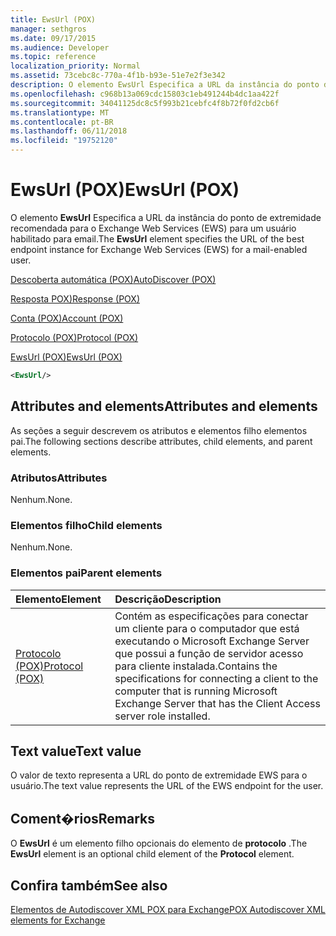 ```yaml
---
title: EwsUrl (POX)
manager: sethgros
ms.date: 09/17/2015
ms.audience: Developer
ms.topic: reference
localization_priority: Normal
ms.assetid: 73cebc8c-770a-4f1b-b93e-51e7e2f3e342
description: O elemento EwsUrl Especifica a URL da instância do ponto de extremidade recomendada para o Exchange Web Services (EWS) para um usuário habilitado para email.
ms.openlocfilehash: c968b13a069cdc15803c1eb491244b4dc1aa422f
ms.sourcegitcommit: 34041125dc8c5f993b21cebfc4f8b72f0fd2cb6f
ms.translationtype: MT
ms.contentlocale: pt-BR
ms.lasthandoff: 06/11/2018
ms.locfileid: "19752120"
---
```

# <a name="ewsurl-pox"></a><span data-ttu-id="29891-103">EwsUrl (POX)</span><span class="sxs-lookup"><span data-stu-id="29891-103">EwsUrl (POX)</span></span>

<span data-ttu-id="29891-104">O elemento **EwsUrl** Especifica a URL da instância do ponto de extremidade recomendada para o Exchange Web Services (EWS) para um usuário habilitado para email.</span><span class="sxs-lookup"><span data-stu-id="29891-104">The **EwsUrl** element specifies the URL of the best endpoint instance for Exchange Web Services (EWS) for a mail-enabled user.</span></span> 
  
[<span data-ttu-id="29891-105">Descoberta automática (POX)</span><span class="sxs-lookup"><span data-stu-id="29891-105">AutoDiscover (POX)</span></span>](autodiscover-pox.md)
  
[<span data-ttu-id="29891-106">Resposta POX)</span><span class="sxs-lookup"><span data-stu-id="29891-106">Response (POX)</span></span>](response-pox.md)
  
[<span data-ttu-id="29891-107">Conta (POX)</span><span class="sxs-lookup"><span data-stu-id="29891-107">Account (POX)</span></span>](account-pox.md)
  
[<span data-ttu-id="29891-108">Protocolo (POX)</span><span class="sxs-lookup"><span data-stu-id="29891-108">Protocol (POX)</span></span>](protocol-pox.md)
  
[<span data-ttu-id="29891-109">EwsUrl (POX)</span><span class="sxs-lookup"><span data-stu-id="29891-109">EwsUrl (POX)</span></span>](ewsurl-pox.md)
  
```XML
<EwsUrl/>
```

## <a name="attributes-and-elements"></a><span data-ttu-id="29891-110">Attributes and elements</span><span class="sxs-lookup"><span data-stu-id="29891-110">Attributes and elements</span></span>

<span data-ttu-id="29891-111">As seções a seguir descrevem os atributos e elementos filho elementos pai.</span><span class="sxs-lookup"><span data-stu-id="29891-111">The following sections describe attributes, child elements, and parent elements.</span></span>
  
### <a name="attributes"></a><span data-ttu-id="29891-112">Atributos</span><span class="sxs-lookup"><span data-stu-id="29891-112">Attributes</span></span>

<span data-ttu-id="29891-113">Nenhum.</span><span class="sxs-lookup"><span data-stu-id="29891-113">None.</span></span>
  
### <a name="child-elements"></a><span data-ttu-id="29891-114">Elementos filho</span><span class="sxs-lookup"><span data-stu-id="29891-114">Child elements</span></span>

<span data-ttu-id="29891-115">Nenhum.</span><span class="sxs-lookup"><span data-stu-id="29891-115">None.</span></span>
  
### <a name="parent-elements"></a><span data-ttu-id="29891-116">Elementos pai</span><span class="sxs-lookup"><span data-stu-id="29891-116">Parent elements</span></span>

|<span data-ttu-id="29891-117">**Elemento**</span><span class="sxs-lookup"><span data-stu-id="29891-117">**Element**</span></span>|<span data-ttu-id="29891-118">**Descrição**</span><span class="sxs-lookup"><span data-stu-id="29891-118">**Description**</span></span>|
|:-----|:-----|
|[<span data-ttu-id="29891-119">Protocolo (POX)</span><span class="sxs-lookup"><span data-stu-id="29891-119">Protocol (POX)</span></span>](protocol-pox.md) <br/> |<span data-ttu-id="29891-120">Contém as especificações para conectar um cliente para o computador que está executando o Microsoft Exchange Server que possui a função de servidor acesso para cliente instalada.</span><span class="sxs-lookup"><span data-stu-id="29891-120">Contains the specifications for connecting a client to the computer that is running Microsoft Exchange Server that has the Client Access server role installed.</span></span>  <br/> |
   
## <a name="text-value"></a><span data-ttu-id="29891-121">Text value</span><span class="sxs-lookup"><span data-stu-id="29891-121">Text value</span></span>

<span data-ttu-id="29891-122">O valor de texto representa a URL do ponto de extremidade EWS para o usuário.</span><span class="sxs-lookup"><span data-stu-id="29891-122">The text value represents the URL of the EWS endpoint for the user.</span></span>
  
## <a name="remarks"></a><span data-ttu-id="29891-123">Coment�rios</span><span class="sxs-lookup"><span data-stu-id="29891-123">Remarks</span></span>

<span data-ttu-id="29891-124">O **EwsUrl** é um elemento filho opcionais do elemento de **protocolo** .</span><span class="sxs-lookup"><span data-stu-id="29891-124">The **EwsUrl** element is an optional child element of the **Protocol** element.</span></span> 
  
## <a name="see-also"></a><span data-ttu-id="29891-125">Confira também</span><span class="sxs-lookup"><span data-stu-id="29891-125">See also</span></span>



[<span data-ttu-id="29891-126">Elementos de Autodiscover XML POX para Exchange</span><span class="sxs-lookup"><span data-stu-id="29891-126">POX Autodiscover XML elements for Exchange</span></span>](pox-autodiscover-xml-elements-for-exchange.md)

